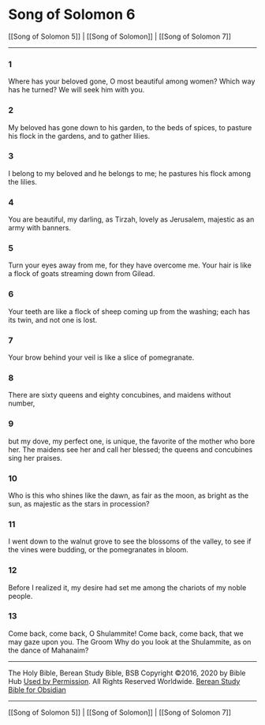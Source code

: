 # Song of Solomon 6

[[Song of Solomon 5]] | [[Song of Solomon]] | [[Song of Solomon 7]]

---

### 1
Where has your beloved gone, O most beautiful among women? Which way has he turned? We will seek him with you.

### 2
My beloved has gone down to his garden, to the beds of spices, to pasture his flock in the gardens, and to gather lilies.

### 3
I belong to my beloved and he belongs to me; he pastures his flock among the lilies.

### 4
You are beautiful, my darling, as Tirzah, lovely as Jerusalem, majestic as an army with banners.

### 5
Turn your eyes away from me, for they have overcome me. Your hair is like a flock of goats streaming down from Gilead.

### 6
Your teeth are like a flock of sheep coming up from the washing; each has its twin, and not one is lost.

### 7
Your brow behind your veil is like a slice of pomegranate.

### 8
There are sixty queens and eighty concubines, and maidens without number,

### 9
but my dove, my perfect one, is unique, the favorite of the mother who bore her. The maidens see her and call her blessed; the queens and concubines sing her praises.

### 10
Who is this who shines like the dawn, as fair as the moon, as bright as the sun, as majestic as the stars in procession?

### 11
I went down to the walnut grove to see the blossoms of the valley, to see if the vines were budding, or the pomegranates in bloom.

### 12
Before I realized it, my desire had set me among the chariots of my noble people.

### 13
Come back, come back, O Shulammite! Come back, come back, that we may gaze upon you. The Groom Why do you look at the Shulammite, as on the dance of Mahanaim?

---

The Holy Bible, Berean Study Bible, BSB
Copyright ©2016, 2020 by Bible Hub
[Used by Permission](https://berean.bible/terms.htm). All Rights Reserved Worldwide.
[Berean Study Bible for Obsidian](https://github.com/gapmiss/berean-study-bible-for-obsidian)

---

[[Song of Solomon 5]] | [[Song of Solomon]] | [[Song of Solomon 7]]


